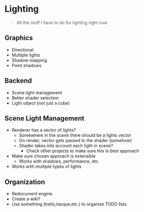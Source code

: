 # Lighting
> All the stuff I have to do for lighting right now

## Graphics
+ Directional
+ Multiple lights
+ Shadow mapping
+ Point shadows

## Backend
+ Scene light management
+ Better shader selection
+ Light object (not just a cube)

## Scene Light Management
+ Renderer has a vector of lights?
    + Somewhere in the scene there should be a lights vector
    + On render, vector gets passed to the shader (somehow)
    + Shader takes into account each light in scene?
        + Check other projects to make sure this is best approach
+ Make sure chosen approach is extensible
    + Works with shadows, performance, etc.
+ Works with multiple types of lights

## Organization
+ Redocument engine
+ Create a wiki?
+ Use something (trello,tasque,etc.) to organize TODO lists
